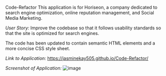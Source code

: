 Code-Refactor
This application is for Horiseon, a company dedicated to search engine optimization, online reputation management, and Social Media Marketing. 

*User Story:*
Improve the codebase so that it follows usability standards so that the site is optimized for search engines. 

The code has been updated to contain semantic HTML elements and a more concise CSS style sheet.

*Link to Application:*
https://jasminekay505.github.io/Code-Refactor/

*Screenshot of Application:*
![image](https://user-images.githubusercontent.com/74380703/102679424-b12d4080-4164-11eb-94b9-022122881b44.png)
